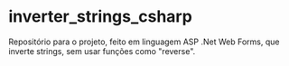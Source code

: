 # inverter_strings_csharp
Repositório para o projeto, feito em linguagem ASP .Net Web Forms, que inverte strings, sem usar funções como "reverse".
